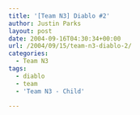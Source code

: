 ```yaml
---
title: '[Team N3] Diablo #2'
author: Justin Parks
layout: post
date: 2004-09-16T04:30:34+00:00
url: /2004/09/15/team-n3-diablo-2/
categories:
  - Team N3
tags:
  - diablo
  - team
  - 'Team N3 - Child'

---
```

